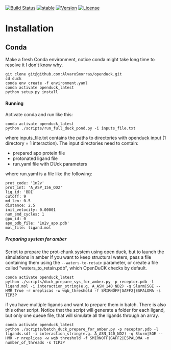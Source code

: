 [![Build Status](https://travis-ci.org/abradle/duck.svg?branch=master)](https://travis-ci.org/abradle/duck)
[![stable](http://badges.github.io/stability-badges/dist/experimental.svg)](http://github.com/badges/stability-badges)
[![Version](http://img.shields.io/badge/version-0.1.0-blue.svg?style=flat)](https://github.com/abradle/duck)
[![License](http://img.shields.io/badge/license-Apache%202.0-blue.svg?style=flat)](https://github.com/abradle/duck/blob/master/LICENSE.txt)

# Installation

## Conda

Make a fresh Conda environment, notice conda might take long time to resolve it I don't know why.
```
git clone git@github.com:AlvaroSmorras/openduck.git
cd duck
conda env create -f environment.yaml 
conda activate openduck_latest
python setup.py install
```

#### Running

Activate conda and run like this:
```
conda activate openduck_latest
python ./scripts/run_full_duck_pond.py -i inputs_file.txt
```

where inputs_file.txt contains the paths to directories with openduck input (1 directory = 1 interaction).
The input directories need to contain:
- prepared apo protein file
- protonated ligand file
- run.yaml file with DUck parameters


where run.yaml is a file like the following:

```
prot_code: '1n2v'
prot_int: 'A_ASP_156_OD2'
lig_id: 'BDI'
cutoff: 9
md_len: 0.5
distance: 2.5
init_velocity: 0.00001
num_smd_cycles: 1
gpu_id: 0
apo_pdb_file: '1n2v_apo.pdb'
mol_file: ligand.mol
```

##### Preparing system for amber

Script to prepare the prot-chunk system using open duck, but to launch the simulations in amber
If you want to keep structural waters, pass a file containing them using the `--waters-to-retain`
parameter, or create a file called "waters_to_retain.pdb", which OpenDuCK checks by default.

```{bash}
conda activate openduck_latest
python ./scripts/duck_prepare_sys_for_amber.py -p receptor.pdb -l ligand.mol -i interaction_string(e.g. A_ASN_140_ND2) -q Slurm|SGE --HMR True -r nreplicas -w wqb_threshold -f SMIRNOFF|GAFF2|ESPALOMA -s TIP3P
```

if you have multiple ligands and want to prepare them in batch. There is also this other script. Notice that the script will generate a folder for each ligand, but only one queue file, that will simulate all the ligands through an array.

```{bash}
conda activate openduck_latest
python ./scripts/batch_duck_prepare_for_amber.py -p receptor.pdb -l ligands.sdf -i interaction_string(e.g. A_ASN_140_ND2) -q Slurm|SGE --HMR -r nreplicas -w wqb_threshold -f SMIRNOFF|GAFF2|ESPALOMA -n number_of_threads -s TIP3P
```
